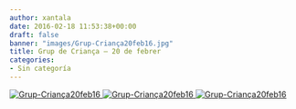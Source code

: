 ```yaml
---
author: xantala
date: 2016-02-18 11:53:38+00:00
draft: false
banner: "images/Grup-Criança20feb16.jpg"
title: Grup de Criança – 20 de febrer
categories:
- Sin categoría
---
```


[![Grup-Criança20feb16](http://www.xantala.es/wp-content/uploads/2016/02/Grup-Criança20feb16.jpg)
](http://www.xantala.es/wp-content/uploads/2016/02/Grup-Criança20feb16.jpg)[![Grup-Criança20feb16](http://www.xantala.es/wp-content/uploads/2016/02/Grup-Criança20feb16.jpg)
](http://www.xantala.es/wp-content/uploads/2016/02/Grup-Criança20feb16.jpg)[![Grup-Criança20feb16](http://www.xantala.es/wp-content/uploads/2016/02/Grup-Criança20feb16.jpg)
](http://www.xantala.es/wp-content/uploads/2016/02/Grup-Criança20feb16.jpg)

